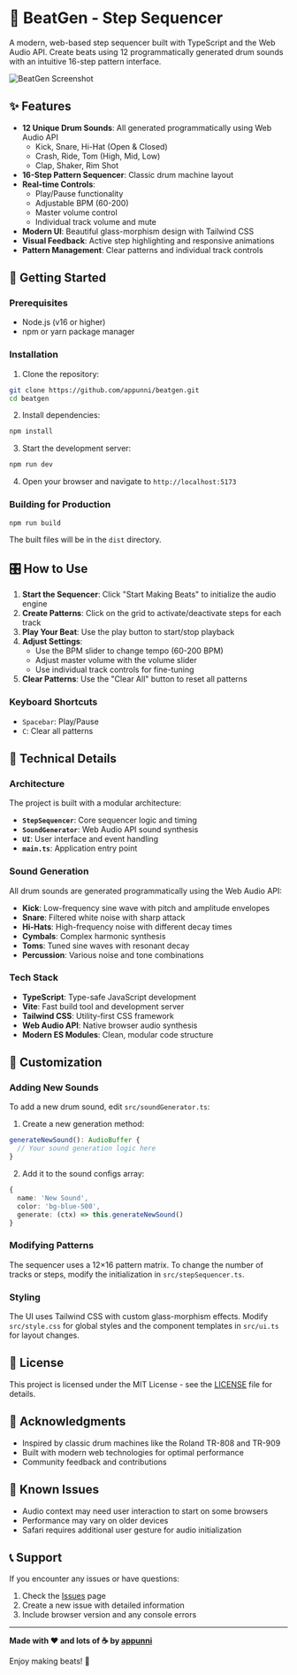 # 🎵 BeatGen - Step Sequencer

A modern, web-based step sequencer built with TypeScript and the Web Audio API. Create beats using 12 programmatically generated drum sounds with an intuitive 16-step pattern interface.

![BeatGen Screenshot](https://github.com/appunni/beatgen/raw/main/screenshot.png)

## ✨ Features

- **12 Unique Drum Sounds**: All generated programmatically using Web Audio API
  - Kick, Snare, Hi-Hat (Open & Closed)
  - Crash, Ride, Tom (High, Mid, Low)
  - Clap, Shaker, Rim Shot
- **16-Step Pattern Sequencer**: Classic drum machine layout
- **Real-time Controls**: 
  - Play/Pause functionality
  - Adjustable BPM (60-200)
  - Master volume control
  - Individual track volume and mute
- **Modern UI**: Beautiful glass-morphism design with Tailwind CSS
- **Visual Feedback**: Active step highlighting and responsive animations
- **Pattern Management**: Clear patterns and individual track controls

## 🚀 Getting Started

### Prerequisites

- Node.js (v16 or higher)
- npm or yarn package manager

### Installation

1. Clone the repository:
```bash
git clone https://github.com/appunni/beatgen.git
cd beatgen
```

2. Install dependencies:
```bash
npm install
```

3. Start the development server:
```bash
npm run dev
```

4. Open your browser and navigate to `http://localhost:5173`

### Building for Production

```bash
npm run build
```

The built files will be in the `dist` directory.

## 🎛️ How to Use

1. **Start the Sequencer**: Click "Start Making Beats" to initialize the audio engine
2. **Create Patterns**: Click on the grid to activate/deactivate steps for each track
3. **Play Your Beat**: Use the play button to start/stop playback
4. **Adjust Settings**:
   - Use the BPM slider to change tempo (60-200 BPM)
   - Adjust master volume with the volume slider
   - Use individual track controls for fine-tuning
5. **Clear Patterns**: Use the "Clear All" button to reset all patterns

### Keyboard Shortcuts

- `Spacebar`: Play/Pause
- `C`: Clear all patterns

## 🔧 Technical Details

### Architecture

The project is built with a modular architecture:

- **`StepSequencer`**: Core sequencer logic and timing
- **`SoundGenerator`**: Web Audio API sound synthesis
- **`UI`**: User interface and event handling
- **`main.ts`**: Application entry point

### Sound Generation

All drum sounds are generated programmatically using the Web Audio API:

- **Kick**: Low-frequency sine wave with pitch and amplitude envelopes
- **Snare**: Filtered white noise with sharp attack
- **Hi-Hats**: High-frequency noise with different decay times
- **Cymbals**: Complex harmonic synthesis
- **Toms**: Tuned sine waves with resonant decay
- **Percussion**: Various noise and tone combinations

### Tech Stack

- **TypeScript**: Type-safe JavaScript development
- **Vite**: Fast build tool and development server
- **Tailwind CSS**: Utility-first CSS framework
- **Web Audio API**: Native browser audio synthesis
- **Modern ES Modules**: Clean, modular code structure

## 🎨 Customization

### Adding New Sounds

To add a new drum sound, edit `src/soundGenerator.ts`:

1. Create a new generation method:
```typescript
generateNewSound(): AudioBuffer {
  // Your sound generation logic here
}
```

2. Add it to the sound configs array:
```typescript
{
  name: 'New Sound',
  color: 'bg-blue-500',
  generate: (ctx) => this.generateNewSound()
}
```

### Modifying Patterns

The sequencer uses a 12×16 pattern matrix. To change the number of tracks or steps, modify the initialization in `src/stepSequencer.ts`.

### Styling

The UI uses Tailwind CSS with custom glass-morphism effects. Modify `src/style.css` for global styles and the component templates in `src/ui.ts` for layout changes.

## 📝 License

This project is licensed under the MIT License - see the [LICENSE](LICENSE) file for details.

## 🙏 Acknowledgments

- Inspired by classic drum machines like the Roland TR-808 and TR-909
- Built with modern web technologies for optimal performance
- Community feedback and contributions

## 🐛 Known Issues

- Audio context may need user interaction to start on some browsers
- Performance may vary on older devices
- Safari requires additional user gesture for audio initialization

## 📞 Support

If you encounter any issues or have questions:

1. Check the [Issues](https://github.com/appunni/beatgen/issues) page
2. Create a new issue with detailed information
3. Include browser version and any console errors

---

**Made with ❤️ and lots of ☕ by [appunni](https://github.com/appunni)**

Enjoy making beats! 🎵
